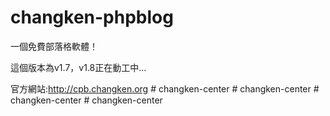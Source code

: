 changken-phpblog
================
一個免費部落格軟體！

這個版本為v1.7，v1.8正在動工中...

官方網站:http://cpb.changken.org
#   c h a n g k e n - c e n t e r  
 #   c h a n g k e n - c e n t e r  
 #   c h a n g k e n - c e n t e r  
 #   c h a n g k e n - c e n t e r  
 